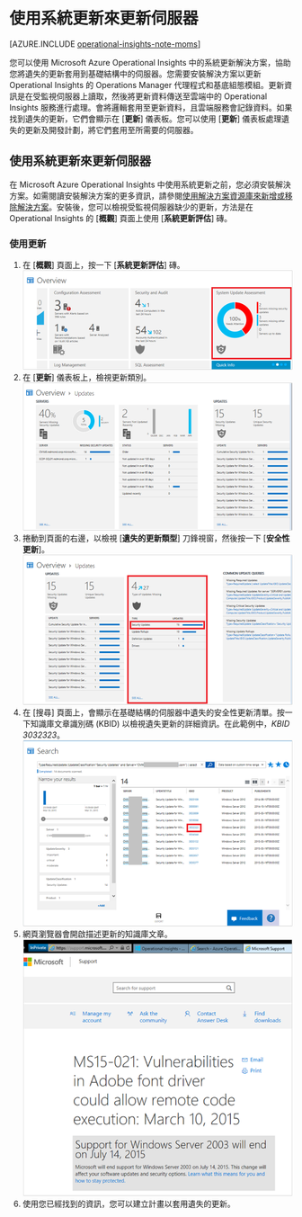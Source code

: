 <properties
   pageTitle="使用系統更新來更新伺服器"
   description="了解如何使用 Microsoft Azure Operational Insights 中的系統更新解決方案，協助您將遺失的更新套用到基礎結構中的伺服器"
   services="operational-insights"
   documentationCenter=""
   authors="bandersmsft"
   manager="jwhit"
   editor="tysonn" />
<tags
   ms.service="operational-insights"
   ms.devlang="na"
   ms.topic="article"
   ms.tgt_pltfrm="na"
   ms.workload="na"
   ms.date="07/02/2015"
   ms.author="banders" />

# 使用系統更新來更新伺服器

[AZURE.INCLUDE [operational-insights-note-moms](../../includes/operational-insights-note-moms.md)]

您可以使用 Microsoft Azure Operational Insights 中的系統更新解決方案，協助您將遺失的更新套用到基礎結構中的伺服器。您需要安裝解決方案以更新 Operational Insights 的 Operations Manager 代理程式和基底組態模組。更新資訊是在受監視伺服器上讀取，然後將更新資料傳送至雲端中的 Operational Insights 服務進行處理。會將邏輯套用至更新資料，且雲端服務會記錄資料。如果找到遺失的更新，它們會顯示在 [**更新**] 儀表板。您可以使用 [**更新**] 儀表板處理遺失的更新及開發計劃，將它們套用至所需要的伺服器。

## 使用系統更新來更新伺服器

在 Microsoft Azure Operational Insights 中使用系統更新之前，您必須安裝解決方案。如需閱讀安裝解決方案的更多資訊，請參閱[使用解決方案資源庫來新增或移除解決方案](operational-insights-add-solution.md)。安裝後，您可以檢視受監視伺服器缺少的更新，方法是在 Operational Insights 的 [**概觀**] 頁面上使用 [**系統更新評估**] 磚。

### 使用更新

1. 在 [**概觀**] 頁面上，按一下 [**系統更新評估**] 磚。![概觀頁面的影像](./media/operational-insights-updates/updates01.png)
2. 在 [**更新**] 儀表板上，檢視更新類別。![更新頁面的影像](./media/operational-insights-updates/updates02.png)
3. 捲動到頁面的右邊，以檢視 [**遺失的更新類型**] 刀鋒視窗，然後按一下 [**安全性更新**]。![更新頁面的影像](./media/operational-insights-updates/updates03.png)
4. 在 [搜尋] 頁面上，會顯示在基礎結構的伺服器中遺失的安全性更新清單。按一下知識庫文章識別碼 (KBID) 以檢視遺失更新的詳細資訊。在此範例中，*KBID 3032323*。![更新頁面的影像](./media/operational-insights-updates/updates04.png)
5. 網頁瀏覽器會開啟描述更新的知識庫文章。![更新頁面的影像](./media/operational-insights-updates/updates05.png)
6. 使用您已經找到的資訊，您可以建立計畫以套用遺失的更新。

<!---HONumber=July15_HO2-->